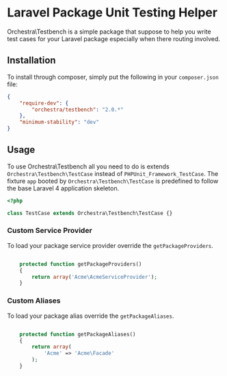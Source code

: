 Laravel Package Unit Testing Helper
==============

Orchestra\Testbench is a simple package that suppose to help you write test cases for your Laravel package especially when there routing involved.

## Installation

To install through composer, simply put the following in your `composer.json` file:

```json
{
	"require-dev": {
		"orchestra/testbench": "2.0.*"
	},
	"minimum-stability": "dev"
}
```

## Usage

To use Orchestra\Testbench all you need to do is extends `Orchestra\Testbench\TestCase` instead of `PHPUnit_Framework_TestCase`. The fixture `app` booted by `Orchestra\Testbench\TestCase` is predefined to follow the base Laravel 4 application skeleton.

```php
<?php

class TestCase extends Orchestra\Testbench\TestCase {}

```


### Custom Service Provider

To load your package service provider override the `getPackageProviders`.

```php

	protected function getPackageProviders()
	{
		return array('Acme\AcmeServiceProvider');
	}
```

### Custom Aliases

To load your package alias override the `getPackageAliases`.

```php

	protected function getPackageAliases()
	{
		return array(
			'Acme' => 'Acme\Facade'
		);
	}
```
